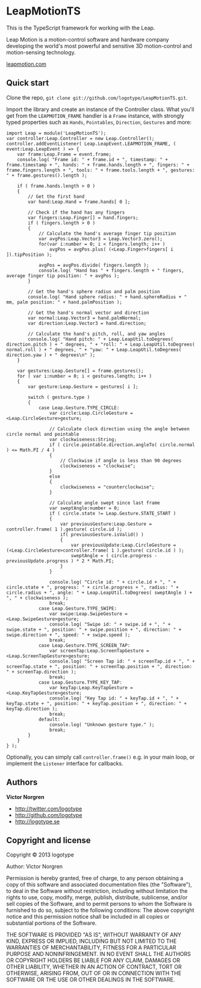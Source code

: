 LeapMotionTS
=================

This is the TypeScript framework for working with the Leap.

Leap Motion is a motion-control software and hardware company developing the world's most powerful and sensitive 3D motion-control and motion-sensing technology.

[leapmotion.com](http://www.leapmotion.com)

Quick start
-----------

Clone the repo, `git clone git://github.com/logotype/LeapMotionTS.git`.

Import the library and create an instance of the Controller class. What you'll get from the `LEAPMOTION_FRAME` handler is a `Frame` instance,
with strongly typed properties such as `Hands`, `Pointables`, `Direction`, `Gestures` and more:

    import Leap = module('LeapMotionTS');
    var controller:Leap.Controller = new Leap.Controller();
    controller.addEventListener( Leap.LeapEvent.LEAPMOTION_FRAME, ( event:Leap.LeapEvent ) => {
        var frame:Leap.Frame = event.frame;
        console.log( "Frame id: " + frame.id + ", timestamp: " + frame.timestamp + ", hands: " + frame.hands.length + ", fingers: " + frame.fingers.length + ", tools: " + frame.tools.length + ", gestures: " + frame.gestures().length );

        if ( frame.hands.length > 0 )
        {
            // Get the first hand
            var hand:Leap.Hand = frame.hands[ 0 ];

            // Check if the hand has any fingers
            var fingers:Leap.Finger[] = hand.fingers;
            if ( fingers.length > 0 )
            {
                // Calculate the hand's average finger tip position
                var avgPos:Leap.Vector3 = Leap.Vector3.zero();
                for(var i:number = 0; i < fingers.length; i++ )
                    avgPos = avgPos.plus( (<Leap.Finger>fingers[ i ]).tipPosition );

                avgPos = avgPos.divide( fingers.length );
                console.log( "Hand has " + fingers.length + " fingers, average finger tip position: " + avgPos );
            }

            // Get the hand's sphere radius and palm position
            console.log( "Hand sphere radius: " + hand.sphereRadius + " mm, palm position: " + hand.palmPosition );

            // Get the hand's normal vector and direction
            var normal:Leap.Vector3 = hand.palmNormal;
            var direction:Leap.Vector3 = hand.direction;

            // Calculate the hand's pitch, roll, and yaw angles
            console.log( "Hand pitch: " + Leap.LeapUtil.toDegrees( direction.pitch ) + " degrees, " + "roll: " + Leap.LeapUtil.toDegrees( normal.roll ) + " degrees, " + "yaw: " + Leap.LeapUtil.toDegrees( direction.yaw ) + " degrees\n" );
        }

        var gestures:Leap.Gesture[] = frame.gestures();
        for ( var i:number = 0; i < gestures.length; i++ )
        {
            var gesture:Leap.Gesture = gestures[ i ];

            switch ( gesture.type )
            {
                case Leap.Gesture.TYPE_CIRCLE:
                    var circle:Leap.CircleGesture = <Leap.CircleGesture>gesture;

                    // Calculate clock direction using the angle between circle normal and pointable
                    var clockwiseness:String;
                    if ( circle.pointable.direction.angleTo( circle.normal ) <= Math.PI / 4 )
                    {
                        // Clockwise if angle is less than 90 degrees
                        clockwiseness = "clockwise";
                    }
                    else
                    {
                        clockwiseness = "counterclockwise";
                    }

                    // Calculate angle swept since last frame
                    var sweptAngle:number = 0;
                    if ( circle.state != Leap.Gesture.STATE_START )
                    {
                        var previousGesture:Leap.Gesture = controller.frame( 1 ).gesture( circle.id );
                        if( previousGesture.isValid() )
                        {
                            var previousUpdate:Leap.CircleGesture = (<Leap.CircleGesture>controller.frame( 1 ).gesture( circle.id ) );
                            sweptAngle = ( circle.progress - previousUpdate.progress ) * 2 * Math.PI;
                        }
                    }

                    console.log( "Circle id: " + circle.id + ", " + circle.state + ", progress: " + circle.progress + ", radius: " + circle.radius + ", angle: " + Leap.LeapUtil.toDegrees( sweptAngle ) + ", " + clockwiseness );
                    break;
                case Leap.Gesture.TYPE_SWIPE:
                    var swipe:Leap.SwipeGesture = <Leap.SwipeGesture>gesture;
                    console.log( "Swipe id: " + swipe.id + ", " + swipe.state + ", position: " + swipe.position + ", direction: " + swipe.direction + ", speed: " + swipe.speed );
                    break;
                case Leap.Gesture.TYPE_SCREEN_TAP:
                    var screenTap:Leap.ScreenTapGesture = <Leap.ScreenTapGesture>gesture;
                    console.log( "Screen Tap id: " + screenTap.id + ", " + screenTap.state + ", position: " + screenTap.position + ", direction: " + screenTap.direction );
                    break;
                case Leap.Gesture.TYPE_KEY_TAP:
                    var keyTap:Leap.KeyTapGesture = <Leap.KeyTapGesture>gesture;
                    console.log( "Key Tap id: " + keyTap.id + ", " + keyTap.state + ", position: " + keyTap.position + ", direction: " + keyTap.direction );
                    break;
                default:
                    console.log( "Unknown gesture type." );
                    break;
            }
        }
    } );

Optionally, you can simply call `controller.frame()` e.g. in your main loop, or implement the `Listener` interface for callbacks.

Authors
-------

**Victor Norgren**

+ http://twitter.com/logotype
+ http://github.com/logotype
+ http://logotype.se

Copyright and license
---------------------

Copyright © 2013 logotype

Author: Victor Norgren

Permission is hereby granted, free of charge, to any person obtaining a copy
of this software and associated documentation files (the "Software"), to
deal in the Software without restriction, including without limitation the
rights to use, copy, modify, merge, publish, distribute, sublicense, and/or
sell copies of the Software, and to permit persons to whom the Software is
furnished to do so, subject to the following conditions:  The above copyright
notice and this permission notice shall be included in all copies or
substantial portions of the Software.

THE SOFTWARE IS PROVIDED "AS IS", WITHOUT WARRANTY OF ANY KIND, EXPRESS OR
IMPLIED, INCLUDING BUT NOT LIMITED TO THE WARRANTIES OF MERCHANTABILITY,
FITNESS FOR A PARTICULAR PURPOSE AND NONINFRINGEMENT. IN NO EVENT SHALL THE
AUTHORS OR COPYRIGHT HOLDERS BE LIABLE FOR ANY CLAIM, DAMAGES OR OTHER
LIABILITY, WHETHER IN AN ACTION OF CONTRACT, TORT OR OTHERWISE, ARISING FROM,
OUT OF OR IN CONNECTION WITH THE SOFTWARE OR THE USE OR OTHER DEALINGS
IN THE SOFTWARE. 
